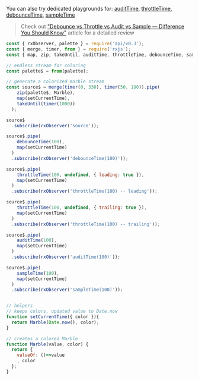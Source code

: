 <!--
name:		
title:		debounceTime vs throttleTime vs auditTime vs sampleTime
pageTitle:	debounceTime vs throttleTime vs auditTime vs sampleTime — RxJS operators compared
desc:		See this head-to-head comparison of debounceTime, throttleTime, auditTime and sampleTime operators with a marble diagram:
docsUrl:	
-->

You can also try dedicated playgrounds for: [auditTime](/rxjs/auditTime/), [throttleTime](/rxjs/throttleTime/), [debounceTime](/rxjs/debounceTime/), [sampleTime](/rxjs/sampleTime/)

> Check out ["Debounce vs Throttle vs Audit vs Sample — Difference You Should Know"](https://dev.to/rxjs/debounce-vs-throttle-vs-audit-vs-sample-difference-you-should-know-1f21) article for a detailed review  


```js
const { rxObserver, palette } = require('api/v0.3');
const { merge, timer, from } = require('rxjs');
const { map, zip, takeUntil, auditTime, throttleTime, debounceTime, sampleTime } = require('rxjs/operators');

// endless stream for coloring
const palette$ = from(palette);

// generate a colorized marble stream
const source$ = merge(timer(0, 330), timer(50, 180)).pipe(
    zip(palette$, Marble),
    map(setCurrentTime),
    takeUntil(timer(1000))
  );

source$
  .subscribe(rxObserver('source'));

source$.pipe(
    debounceTime(100),
    map(setCurrentTime)
  )
  .subscribe(rxObserver('debounceTime(100)'));

source$.pipe(
    throttleTime(100, undefined, { leading: true }),
    map(setCurrentTime)
  )
  .subscribe(rxObserver('throttleTime(100) -- leading'));

source$.pipe(
    throttleTime(100, undefined, { trailing: true }),
    map(setCurrentTime)
  )
  .subscribe(rxObserver('throttleTime(100) -- trailing'));

source$.pipe(
    auditTime(100),
    map(setCurrentTime)
  )
  .subscribe(rxObserver('auditTime(100)'));

source$.pipe(
    sampleTime(100),
    map(setCurrentTime)
  )
  .subscribe(rxObserver('sampleTime(100)'));


// helpers
// keeps colors, updated value to Date.now
function setCurrentTime({ color }){
  return Marble(Date.now(), color);
}

// creates a colored Marble
function Marble(value, color) {
  return {
    valueOf: ()=>value
    , color
  };
}
```

